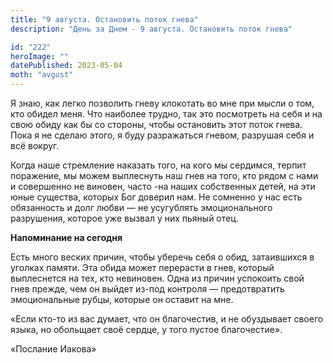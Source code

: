 ```yaml
---
title: "9 августа. Остановить поток гнева"
description: "День за Днем - 9 августа. Остановить поток гнева"

id: "222"
heroImage: ""
datePublished: 2023-05-04
moth: "avgust"
---
```


Я знаю, как легко позволить гневу клокотать во мне при мысли о том, кто обидел
меня. Что наиболее трудно, так это посмотреть на себя и на свою обиду как бы
со стороны, чтобы остановить этот поток гнева. Пока я не сделаю этого, я буду
разражаться гневом, разрушая себя и всё вокруг.

Когда наше стремление наказать того, на кого мы сердимся, терпит поражение, мы
можем выплеснуть наш гнев на того, кто рядом с нами и совершенно не виновен,
часто -на наших собственных детей, на эти юные существа, которых Бог доверил
нам. Не сомненно у нас есть обязанность и долг любви — не усугублять
эмоционального разрушения, которое уже вызвал у них пьяный отец.

**Напоминание на сегодня**

Есть много веских причин, чтобы уберечь себя о обид, затаившихся в уголках
памяти. Эта обида может перерасти в гнев, который выплеснется на тех, кто
невиновен. Одна из причин успокоить свой гнев прежде, чем он выйдет из-под
контроля — предотвратить эмоциональные рубцы, которые он оставит на мне.

«Если кто-то из вас думает, что он благочестив, и не обуздывает своего языка,
но обольщает своё сердце, у того пустое благочестие».

«Послание Иакова»
